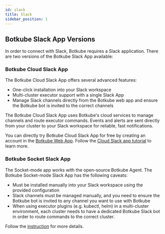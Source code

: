 ```yaml
---
id: slack
title: Slack
sidebar_position: 1
---
```


## Botkube Slack App Versions

In order to connect with Slack, Botkube requires a Slack application. There are two versions of the Botkube Slack App available:

### Botkube Cloud Slack App

The Botkube Cloud Slack App offers several advanced features:

- One-click installation into your Slack workspace
- Multi-cluster executor support with a single Slack App
- Manage Slack channels directly from the Botkube web app and ensure the Botkube bot is invited to the correct channels

The Botkube Cloud Slack App uses Botkube's cloud services to manage channels and route executor commands. Events and alerts are sent directly from your cluster to your Slack workspace for reliable, fast notifications.

You can directly try Botkube Cloud Slack App for free by creating an account in the [Botkube Web App](https://app.botkube.io). Follow the [Cloud Slack app tutorial](cloud-slack.mdx) to learn more.

### Botkube Socket Slack App

The Socket-mode app works with the open-source Botkube Agent. The Botkube Socket-mode Slack App has the following caveats:

- Must be installed manually into your Slack workspace using the provided configuration
- Slack channels must be managed manually, and you need to ensure the Botkube bot is invited to any channel you want to use with Botkube
- When using executor plugins (e.g. kubectl, helm) in a multi-cluster environment, each cluster needs to have a dedicated Botkube Slack bot in order to route commands to the correct cluster.

Follow the [instruction](socket-slack.md) for more details.
